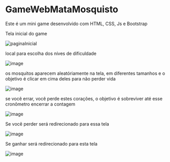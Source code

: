 # GameWebMataMosquisto
Este é um mini game desenvolvido com HTML, CSS, Js e Bootstrap

Tela inicial do game

![paginaInicial](https://user-images.githubusercontent.com/101514539/194923050-ae3843c7-079a-47e7-80b4-6da73be6544d.png)

local para escolha dos níves de dificuldade

![image](https://user-images.githubusercontent.com/101514539/194922971-64902482-af41-4367-82b1-0a4f498aaa7a.png)

os mosquitos aparecem aleatóriamente na tela, em diferentes tamanhos e o objetivo é clicar em cima deles para não perder vida

![image](https://user-images.githubusercontent.com/101514539/194923116-05307ac9-d543-457c-84e4-b9adbf8a2b6a.png)

se você errar, você perde estes corações, o objetivo é sobreviver até esse cronômetro encerrar a contagem

![image](https://user-images.githubusercontent.com/101514539/194923271-533d9716-70d7-4770-b075-9187ba3d064a.png)

Se você perder será redirecionado para essa tela

![image](https://user-images.githubusercontent.com/101514539/194923199-2e769577-b7f3-45a2-abb4-8d774a0d5219.png)

Se ganhar será redirecionado para esta tela

![image](https://user-images.githubusercontent.com/101514539/194923360-9945e43d-be1d-45d3-9a0c-a993c42c9c60.png)
